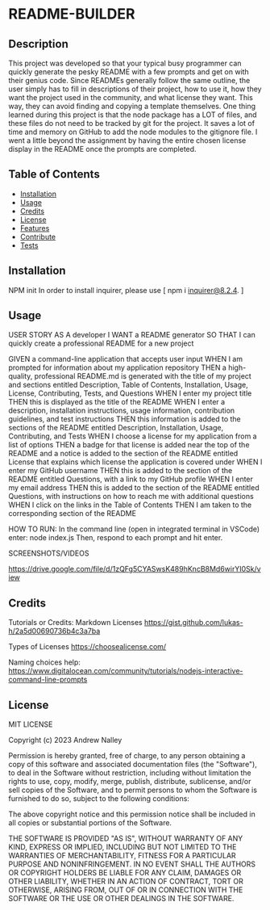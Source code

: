 # README-BUILDER

## Description

This project was developed so that your typical busy programmer can quickly generate the pesky README with a few prompts and get on with their genius code. Since READMEs generally follow the same outline, the user simply has to fill in descriptions of their project, how to use it, how they want the project used in the community, and what license they want. This way, they can avoid finding and copying a template themselves. One thing learned during this project is that the node package has a LOT of files, and these files do not need to be tracked by git for the project. It saves a lot of time and memory on GitHub to add the node modules to the gitignore file. I went a little beyond the assignment by having the entire chosen license display in the README once the prompts are completed. 

## Table of Contents 

- [Installation](#installation)
- [Usage](#usage)
- [Credits](#credits)
- [License](#license)
- [Features](#features)
- [Contribute](#contribute)
- [Tests](#tests)

## Installation

NPM init
In order to install inquirer, please use [ npm i inquirer@8.2.4. ]

## Usage

USER STORY
AS A developer
I WANT a README generator
SO THAT I can quickly create a professional README for a new project

GIVEN a command-line application that accepts user input
WHEN I am prompted for information about my application repository
THEN a high-quality, professional README.md is generated with the title of my project and sections entitled Description, Table of Contents, Installation, Usage, License, Contributing, Tests, and Questions
WHEN I enter my project title
THEN this is displayed as the title of the README
WHEN I enter a description, installation instructions, usage information, contribution guidelines, and test instructions
THEN this information is added to the sections of the README entitled Description, Installation, Usage, Contributing, and Tests
WHEN I choose a license for my application from a list of options
THEN a badge for that license is added near the top of the README and a notice is added to the section of the README entitled License that explains which license the application is covered under
WHEN I enter my GitHub username
THEN this is added to the section of the README entitled Questions, with a link to my GitHub profile
WHEN I enter my email address
THEN this is added to the section of the README entitled Questions, with instructions on how to reach me with additional questions
WHEN I click on the links in the Table of Contents
THEN I am taken to the corresponding section of the README


HOW TO RUN:
In the command line (open in integrated terminal in VSCode) enter: node index.js
Then, respond to each prompt and hit enter. 


SCREENSHOTS/VIDEOS

https://drive.google.com/file/d/1zQFg5CYASwsK489hKncB8Md6wirYI0Sk/view

## Credits

Tutorials or Credits:
Markdown Licenses
https://gist.github.com/lukas-h/2a5d00690736b4c3a7ba

Types of Licenses
https://choosealicense.com/

Naming choices help: 
https://www.digitalocean.com/community/tutorials/nodejs-interactive-command-line-prompts

## License

MIT LICENSE

Copyright (c) 2023 Andrew Nalley

Permission is hereby granted, free of charge, to any person obtaining a copy
of this software and associated documentation files (the "Software"), to deal
in the Software without restriction, including without limitation the rights
to use, copy, modify, merge, publish, distribute, sublicense, and/or sell
copies of the Software, and to permit persons to whom the Software is
furnished to do so, subject to the following conditions:

The above copyright notice and this permission notice shall be included in all
copies or substantial portions of the Software.

THE SOFTWARE IS PROVIDED "AS IS", WITHOUT WARRANTY OF ANY KIND, EXPRESS OR
IMPLIED, INCLUDING BUT NOT LIMITED TO THE WARRANTIES OF MERCHANTABILITY,
FITNESS FOR A PARTICULAR PURPOSE AND NONINFRINGEMENT. IN NO EVENT SHALL THE
AUTHORS OR COPYRIGHT HOLDERS BE LIABLE FOR ANY CLAIM, DAMAGES OR OTHER
LIABILITY, WHETHER IN AN ACTION OF CONTRACT, TORT OR OTHERWISE, ARISING FROM,
OUT OF OR IN CONNECTION WITH THE SOFTWARE OR THE USE OR OTHER DEALINGS IN THE
SOFTWARE.
